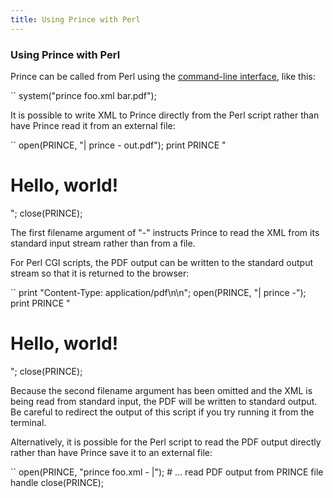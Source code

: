 ```yaml
---
title: Using Prince with Perl
---
```


### Using Prince with Perl

Prince can be called from Perl using the [command-line interface](doc-refs.html#command-line), like this:

``
    system("prince foo.xml bar.pdf");

It is possible to write XML to Prince directly from the Perl script rather than have Prince read it from an external file:

``
    open(PRINCE, "| prince - out.pdf");
    print PRINCE "<html><body><h1>Hello, world!</h1></body></html>";
    close(PRINCE);

The first filename argument of "-" instructs Prince to read the XML from its standard input stream rather than from a file.

For Perl CGI scripts, the PDF output can be written to the standard output stream so that it is returned to the browser:

``
    print "Content-Type: application/pdf\n\n";
    open(PRINCE, "| prince -");
    print PRINCE "<html><body><h1>Hello, world!</h1></body></html>";
    close(PRINCE);

Because the second filename argument has been omitted and the XML is being read from standard input, the PDF will be written to standard output. Be careful to redirect the output of this script if you try running it from the terminal.

Alternatively, it is possible for the Perl script to read the PDF output directly rather than have Prince save it to an external file:

``
    open(PRINCE, "prince foo.xml - |");
    # ... read PDF output from PRINCE file handle
    close(PRINCE);

